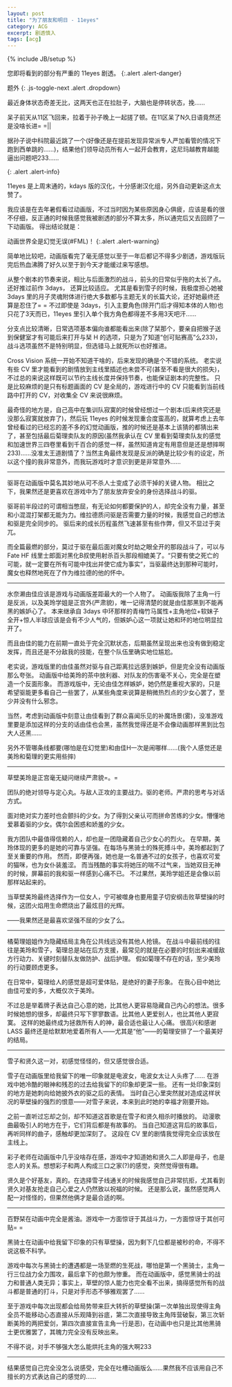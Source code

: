 ```yaml
---
layout: post
title: "为了朋友和明日 - 11eyes"
category: ACG
excerpt: 剧透慎入
tags: [acg]
---
```

{% include JB/setup %}

您即将看到的部分有严重的 11eyes 剧透。
{:.alert .alert-danger}

题外
{: .js-toggle-next .alert .dropdown}

<div markdown="1">
最近身体状态奇差无比，这两天也正在拉肚子，大脑也是停转状态，挽……

呆子前天从11区飞回来，拉着于孙子晚上一起搓了顿。在11区呆了N久日语竟然还是没啥长进= =\|\|

据孙子说中科院最近跳了一个(好像还是在提前发现异常派专人严加看管的情况下跑到西单跳的……)，结果他们领导动员所有人一起开会教育，这尼玛越教育越能逼出问题吧233……
</div>
{: .alert .alert-info}


11eyes 是上周末通的，kdays 版的汉化，十分感谢汉化组，另外自动更新这点太赞了。

我应该是在去年暑假看过动画版，不过当时因为某些原因身心俱疲，应该是看的很不仔细，反正通的时候我感觉我被剧透的部分不算太多，所以通完后又去回顾了一下动画版。
得出结论就是：

动画世界全是幻觉无误(#FML)！
{:.alert .alert-warning}

简单地比较吧，动画版看完了毫无感觉以至于一年后都记不得多少剧透，游戏版玩完后热血沸腾了好久以至于到今天才能缓过来写感想。

从整个剧本的节奏来说，相比与后面激烈的战斗，前头的日常似乎拖的太长了点。
还好推过前作 3days， 还算比较适应。
尤其是看到雪子的时候，我极度担心她被 3days 里的月子灵魂附体进行绝大多数都与主题无关的长篇大论，还好她最终还算是忍住了= =
不过即使是 3days，引入主要角色(除开门后才得知本体的人物)也只花了3天而已，11eyes 里引入单个我方角色都得差不多用3天吧汗……

分支点比较清晰，日常选项基本偏向谁都能看出来(除了栞那个，要亲自把猴子送到保健室才有可能后来打开与栞 H 的选项，只是为了知道“创可贴赛高”么233)，战斗选项虽然不是特别明显，但选错马上就死所以也好推进。

Cross Vision 系统一开始不知道干啥的，后来发现的确是个不错的系统。
老实说有些 CV 里才能看到的剧情放到主线里插述也未尝不可(甚至不看是很大的损失)，不过总的来说这样既可以节约主线长度并保持节奏，也能保证剧本的完整性。
只是比较麻烦的是只有标题画面的 CV 是全局的，游戏进行中的 CV 只能看到当前线路中打开的 CV，对收集全 CV 来说很麻烦。

最奇怪的地方是，自己高中在集训队寂寞的时候曾经想过一个剧本(后来终究还是没那么寂寞就放弃了)，然后玩 11eyes 的时候发现重合度蛮高的，就算考虑上去年曾经看过的已经忘的差不多的幻觉动画版，推的时候还是基本上该猜的都猜出来了，甚至包括最后菊理卖队友的原因(虽然我承认在 CV 里看到菊理卖队友的感觉和加速世界三四卷里看到千百合的感觉一样，虽然知道肯定有用意但是还是想摔啊233)……没准太王道剧情了？当然主角最终发现是反派的确是比较少有的设定，所以这个撞的我非常意外，而我玩游戏时才意识到更是非常意外……

---

驱哥在动画版中莫名其妙地从可不杀人士变成了必须干掉的关键人物。
相比之下，我果然还是更喜欢在游戏中为了朋友放弃安全的身份选择战斗的驱。

驱哥前半段过的可谓相当憋屈，有无论如何都要保护的人，却完全没有力量，甚至和小混混打架都无能为力。维拉德质问驱是否需要力量的时候，我感觉自己的想法和驱是完全同步的。
驱后来的成长历程虽然飞速甚至有些作弊，但又不显过于突兀。

而全篇最燃的部分，莫过于驱在最后面对魔女时劫之眼全开的那段战斗了，可以与 Fate HF 线里士郎面对黑化B叔使用射杀百头那段相媲美了。“只要有使之死亡的可能，就一定要在所有可能中找出并使它成为事实”，当驱最终达到那种可能时，魔女也释然地死在了作为维拉德的他的怀中。

---

水奈濑由佳应该是游戏与动画版差距最大的一个人物了。
动画版我除了主角一行是反派，以及美玲学姐是正宫外(严肃貌)，唯一记得清楚的就是由佳那黑到不能再黑的嫉妒心了。
本来继承自 3days 中环那样的青梅竹马属性+主角地位+软妹子全开+惊人半球应该是会有不少人气的，但嫉妒心这一项就让她和环的地位明显拉开了。

而且由佳的能力在前期一直处于完全沉默状态，后期虽然呈现出来也没有做到稳定发挥，而且还是不分敌我的技能，在整个队伍里确实地位尴尬。

老实说，游戏版里的由佳虽然对驱与自己距离拉远感到嫉妒，但是完全没有动画版那么夸张。
动画版中给美玲的茶中放利器、对队友的伤害毫不关心，完全是在塑造一个反面形象。
而游戏版中，无论由佳怎样嫉妒，她仍然是重视大家的，只是希望驱能更多看自己一些罢了，从某些角度来说算是稍微热烈点的少女心罢了，至少并没有什么邪念。

当然，考虑到动画版中刻意让由佳看到了群众喜闻乐见的补魔场景(雾)，没准游戏里要是添加这样的分支的话由佳也会黑，虽然我觉得还是不会像动画那样黑到比包大人还黑……

另外不管哪条线都要(哪怕是在幻觉里)和由佳H一次是闹哪样……(我个人感觉还是美玲和菊理的更实用些摔)

---

草壁美玲是正宫毫无疑问继续严肃貌=。=

团队的绝对领导与定心丸。与敌人正攻的主要战力。驱的老师。严肃的思考与对话方式。

面对绝对实力差时也会颤抖的少女。为了得到父亲认可而拼命苦练的少女。懵懂地爱慕着驱的少女。偶尔会困惑和娇羞的少女。

我方团队中最值得信赖的人，却也是一团隐藏着自己少女心的烈火。
在早期，美玲体现的更多的是她的可靠与坚强。在每场与黑骑士的殊死搏斗中，美玲都起到了至关重要的作用。
然而，即便再强，她也是一名普通不过的女孩子，也喜欢可爱的猫咪，也为女仆装羞涩。
而当残酷的事实将她压的喘不过气来，当她双目无神的时候，屏幕前的我和驱一样感到心痛不已。
不过果然，美玲学姐还是会像以前那样站起来的。

当草壁美玲最终选择作为一位女人，宁可被噬身也要用童子切安纲击败草壁操的时候，这团火焰用生命燃烧出了最炫目的光辉。

——我果然还是最喜欢坚强不屈的少女了么。

---

橘菊理姐姐作为隐藏结局主角在公共线远没有其他人抢镜。
在战斗中最前线的往往是美玲和雪子，菊理总是站在后方支援，最常见的就是在必要的时刻出来减缓敌方行动力、关键时刻替队友做防护、战后护理。
假如菊理不存在的话，至少美玲的行动要顾虑更多。

在日常中，菊理给人的感觉是超可爱体贴，是绝好的妻子形象。
在我心目中她比由佳可爱的多，大概仅次于美玲。

不过总是举着牌子表达自己心意的她，比其他人更容易隐藏自己内心的想法。很多时候她想的很多，却最终只写下寥寥数语。比其他人更爱别人，也比其他人更寂寞。
这样的她最终成为拯救所有人的神，最合适也最让人心痛。
很高兴和感谢 LASS 最终还是给默默地爱着所有人——尤其是“他”——的菊理安排了一个最美好的结局。

---

雪子和贤久这一对，初感觉怪怪的，但又感觉很合适。

雪子在动画版里给我留下的唯一印象就是电波女，电波女太让人头疼了……
在游戏中她冷酷的眼神和残忍的过去给我留下的印象却更深一些。
还有一处印象深刻的地方是她刺向给她披外衣的驱之后的表情。
当时自己心里突然就对造成这样状况的草壁操的强烈的恨意——对雪子来说，本来到此时她的幸福才刚要开始。

之前一直听过忘却之剑，却不知道这首歌是在雪子和贤久相杀时播放的。
动漫歌曲最吸引人的地方在于，它们背后都是有故事的。
当自己知道这背后的故事后，再听同样的曲子，感触却更加深刻了。
这段在 CV 里的剧情我觉得完全应该放在主线上。

彩子老师在动画版中几乎没啥存在感，游戏中才知道她和贤久二人即是母子，也是恋人的关系。想想彩子和两人构成三口之家(?)的感觉，突然觉得很有趣。

贤久是个好基友，真的。在选择雪子线通关的时候我感觉自己非常抗拒，尤其看到贤久对基友抢走自己心爱之人仍然致以祝福的时候。
还是那么说，虽然感觉两人配一对怪怪的，但果然他俩才是最合适的啊。

---

百野栞在动画中完全是酱油。游戏中一方面惊讶于其战斗力，一方面惊讶于其创可贴= =

黑骑士在动画中给我留下印象的只有草壁操，因为剩下几位都是被秒的命，不得不说这极不科学。

游戏中每次与黑骑士的遭遇都是一场至燃的生死战，哪怕是第一个黑骑士，主角一行三位战力全力围攻，最后拿下的也颇为惨重。
而在动画版中，感觉黑骑士的战力和普通人类无异；事实上，草壁的惊人能力也完全看不出来，搞得感觉所有的战斗都是普通的打斗，只是对手形态不够雅观罢了……

至于游戏中每次出现都会给局势带来巨大转折的草壁操(第一次单独出现使得主角全员不能移动心态直接从乐观降到谷底，第二次直接导致主角阵营破裂，第三次斩断美玲的两把爱剑，第四次直接宣告主角一行是恶)，在动画中也只是比其他黑骑士更优雅罢了，其魄力完全没有反映出来。

不得不说，对手不够强大怎么能烘托主角的强大啊233

---

结果感觉自己完全没怎么说感受，完全在吐槽动画版么……果然我不应该用自己不擅长的方式表达自己的感觉的……
